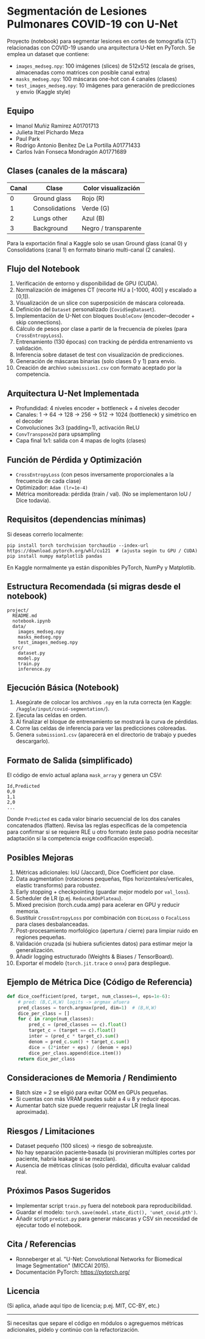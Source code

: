 # Segmentación de Lesiones Pulmonares COVID-19 con U-Net

Proyecto (notebook) para segmentar lesiones en cortes de tomografía (CT) relacionadas con COVID-19 usando una arquitectura U-Net en PyTorch. Se emplea un dataset que contiene:

- `images_medseg.npy`: 100 imágenes (slices) de 512x512 (escala de grises, almacenadas como matrices con posible canal extra)
- `masks_medseg.npy`: 100 máscaras one-hot con 4 canales (clases)
- `test_images_medseg.npy`: 10 imágenes para generación de predicciones y envío (Kaggle style)

## Equipo

- Imanol Muñiz Ramirez A01701713
- Julieta Itzel Pichardo Meza
- Paul Park
- Rodrigo Antonio Benítez De La Portilla A01771433
- Carlos Iván Fonseca Mondragón A01771689

## Clases (canales de la máscara)

| Canal | Clase          | Color visualización  |
| ----- | -------------- | -------------------- |
| 0     | Ground glass   | Rojo (R)             |
| 1     | Consolidations | Verde (G)            |
| 2     | Lungs other    | Azul (B)             |
| 3     | Background     | Negro / transparente |

Para la exportación final a Kaggle solo se usan Ground glass (canal 0) y Consolidations (canal 1) en formato binario multi-canal (2 canales).

## Flujo del Notebook

1. Verificación de entorno y disponibilidad de GPU (CUDA).
2. Normalización de imágenes CT (recorte HU a [-1000, 400] y escalado a [0,1]).
3. Visualización de un slice con superposición de máscara coloreada.
4. Definición del `Dataset` personalizado (`CovidSegDataset`).
5. Implementación de U-Net con bloques `DoubleConv` (encoder–decoder + skip connections).
6. Cálculo de pesos por clase a partir de la frecuencia de píxeles (para `CrossEntropyLoss`).
7. Entrenamiento (130 épocas) con tracking de pérdida entrenamiento vs validación.
8. Inferencia sobre dataset de test con visualización de predicciones.
9. Generación de máscaras binarias (solo clases 0 y 1) para envío.
10. Creación de archivo `submission1.csv` con formato aceptado por la competencia.

## Arquitectura U-Net Implementada

- Profundidad: 4 niveles encoder + bottleneck + 4 niveles decoder
- Canales: 1 → 64 → 128 → 256 → 512 → 1024 (bottleneck) y simétrico en el decoder
- Convoluciones 3x3 (padding=1), activación ReLU
- `ConvTranspose2d` para upsampling
- Capa final 1x1: salida con 4 mapas de logits (clases)

## Función de Pérdida y Optimización

- `CrossEntropyLoss` (con pesos inversamente proporcionales a la frecuencia de cada clase)
- Optimizador: `Adam (lr=1e-4)`
- Métrica monitoreada: pérdida (train / val). (No se implementaron IoU / Dice todavía).

## Requisitos (dependencias mínimas)

Si deseas correrlo localmente:

```
pip install torch torchvision torchaudio --index-url https://download.pytorch.org/whl/cu121  # (ajusta según tu GPU / CUDA)
pip install numpy matplotlib pandas
```

En Kaggle normalmente ya están disponibles PyTorch, NumPy y Matplotlib.

## Estructura Recomendada (si migras desde el notebook)

```
project/
  README.md
  notebook.ipynb
  data/
    images_medseg.npy
    masks_medseg.npy
    test_images_medseg.npy
  src/
    dataset.py
    model.py
    train.py
    inference.py
```

## Ejecución Básica (Notebook)

1. Asegúrate de colocar los archivos `.npy` en la ruta correcta (en Kaggle: `/kaggle/input/covid-segmentation/`).
2. Ejecuta las celdas en orden.
3. Al finalizar el bloque de entrenamiento se mostrará la curva de pérdidas.
4. Corre las celdas de inferencia para ver las predicciones coloreadas.
5. Genera `submission1.csv` (aparecerá en el directorio de trabajo y puedes descargarlo).

## Formato de Salida (simplificado)

El código de envío actual aplana `mask_array` y genera un CSV:

```
Id,Predicted
0,0
1,1
2,0
...
```

Donde `Predicted` es cada valor binario secuencial de los dos canales concatenados (flatten). Revisa las reglas específicas de la competencia para confirmar si se requiere RLE u otro formato (este paso podría necesitar adaptación si la competencia exige codificación especial).

## Posibles Mejoras

1. Métricas adicionales: IoU (Jaccard), Dice Coefficient por clase.
2. Data augmentation (rotaciones pequeñas, flips horizontales/verticales, elastic transforms) para robustez.
3. Early stopping + checkpointing (guardar mejor modelo por `val_loss`).
4. Scheduler de LR (p.ej. `ReduceLROnPlateau`).
5. Mixed precision (torch.cuda.amp) para acelerar en GPU y reducir memoria.
6. Sustituir `CrossEntropyLoss` por combinación con `DiceLoss` o `FocalLoss` para clases desbalanceadas.
7. Post-procesamiento morfológico (apertura / cierre) para limpiar ruido en regiones pequeñas.
8. Validación cruzada (si hubiera suficientes datos) para estimar mejor la generalización.
9. Añadir logging estructurado (Weights & Biases / TensorBoard).
10. Exportar el modelo (`torch.jit.trace` o `onnx`) para despliegue.

## Ejemplo de Métrica Dice (Código de Referencia)

```python
def dice_coefficient(pred, target, num_classes=4, eps=1e-6):
    # pred: (B,C,H,W) logits -> argmax afuera
    pred_classes = torch.argmax(pred, dim=1)  # (B,H,W)
    dice_per_class = []
    for c in range(num_classes):
        pred_c = (pred_classes == c).float()
        target_c = (target == c).float()
        inter = (pred_c * target_c).sum()
        denom = pred_c.sum() + target_c.sum()
        dice = (2*inter + eps) / (denom + eps)
        dice_per_class.append(dice.item())
    return dice_per_class
```

## Consideraciones de Memoria / Rendimiento

- Batch size = 2 se eligió para evitar OOM en GPUs pequeñas.
- Si cuentas con más VRAM puedes subir a 4 u 8 y reducir épocas.
- Aumentar batch size puede requerir reajustar LR (regla lineal aproximada).

## Riesgos / Limitaciones

- Dataset pequeño (100 slices) → riesgo de sobreajuste.
- No hay separación paciente‑basada (si provinieran múltiples cortes por paciente, habría leakage si se mezclan).
- Ausencia de métricas clínicas (solo pérdida), dificulta evaluar calidad real.

## Próximos Pasos Sugeridos

- Implementar script `train.py` fuera del notebook para reproducibilidad.
- Guardar el modelo: `torch.save(model.state_dict(), 'unet_covid.pth')`.
- Añadir script `predict.py` para generar máscaras y CSV sin necesidad de ejecutar todo el notebook.

## Cita / Referencias

- Ronneberger et al. "U-Net: Convolutional Networks for Biomedical Image Segmentation" (MICCAI 2015).
- Documentación PyTorch: https://pytorch.org/

## Licencia

(Si aplica, añade aquí tipo de licencia; p.ej. MIT, CC-BY, etc.)

---

Si necesitas que separe el código en módulos o agreguemos métricas adicionales, pídelo y continúo con la refactorización.
